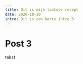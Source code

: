 ```yaml
---
title: Dit is mijn laatste recept
date: 2020-10-10
intro: Dit is een korte intro 3
---
```


# Post 3

tekst